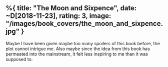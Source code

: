 %{
  title: "The Moon and Sixpence",
  date: ~D[2018-11-23],
  rating: 3,
  image: "/images/book_covers/the_moon_and_sixpence.jpg"
}
---
Maybe I have been given maybe too many spoilers of this book before, the plot cannot intrigue me. Also maybe since the idea from this book has permeated into the mainstream, it felt less inspiring to me than it was supposed to.

